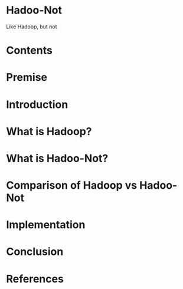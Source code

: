 # Hadoo-Not
Like Hadoop, but not

# Contents

# Premise

# Introduction

# What is Hadoop?

# What is Hadoo-Not?

# Comparison of Hadoop vs Hadoo-Not

# Implementation

# Conclusion

# References
